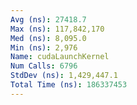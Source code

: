 ```yaml
---
Avg (ns): 27418.7
Max (ns): 117,842,170
Med (ns): 8,095.0
Min (ns): 2,976
Name: cudaLaunchKernel
Num Calls: 6796
StdDev (ns): 1,429,447.1
Total Time (ns): 186337453
---
```

